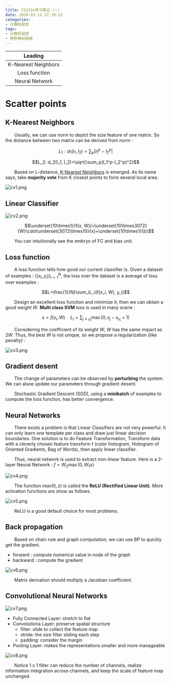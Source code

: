 ```yaml
---
title: CS231n学习笔记（一）
date: 2020-03-12 17:19:23
categories: 
- 计算机视觉
tags:
- 计算机视觉
- 卷积神经网络
---
```


|Leading
|:-:
|K-Nearest Neighbors
|Loss function
|Neural Network

# Scatter points
## K-Nearest Neighbors
&emsp;&emsp;Usually, we can use norm to depict the size feature of one matrix. So the distance between two matrix can be derived from norm :

$$L_1: d_1(I_1, I_2)=\sum_p|I_1^p-I_2^p|$$

$$L_2: d_2(I_1, I_2)=\sqrt{\sum_p(I_1^p-I_2^p)^2}$$

&emsp;&emsp;Based on L-distance, [K-Nearest Neighbors](http://vision.stanford.edu/teaching/cs231n-demos/knn/) is emerged. As its name says, take **majority vote** from K closest points to form several local area.

![cv1.png](https://i.loli.net/2020/03/12/TWaOyBSHFYQZqdA.png)

## Linear Classifier
![cv2.png](https://i.loli.net/2020/03/12/eBfKLbAEiRQ2Pak.png)

$$\underset{10\times1}{f(x, W)}=\underset{10\times3072}{W}\cdot\underset{3072\times10}{x}+\underset{10\times1}{b}$$

&emsp;&emsp;You can intuitionally see the embryo of FC and bias unit.

## Loss function
&emsp;&emsp;A loss function tells how good our current classifier is. Given a dataset of examples : $\displaystyle\{(x_i, y_i)\}_{i=1}^N$, the loss over the dataset is a average of loss over examples : 

$$L=\frac{1}{N}\sum_iL_i(f(x_i, W), y_i)$$

&emsp;&emsp;Design an excellent loss function and minimize it, then we can obtain a good weight $W$. **Multi class SVM** loss is used in many scene : 

$$s=f(x_i, W)\quad L_i=\sum_{j\ne y_i}\max(0, s_j-s_{y_i}+1)$$

&emsp;&emsp;Considering the coefficient of its weight $W$, $W$ has the same impact as $2W$. Thus, the best $W$ is not unique, so we propose a regularization (like penalty) :

![cv3.png](https://i.loli.net/2020/03/12/XwxArJ1LPh5jRfc.png)

## Gradient desent
&emsp;&emsp;The change of parameters can be observed by **perturbing** the system. We can alsoe update our parameters through gradient desent.

&emsp;&emsp;Stochastic Gradient Descent (SGD), using a **minibatch** of examples to compute the loss function, has better convergence.

## Neural Networks
&emsp;&emsp;There exists a problem is that Linear Classifiers are not very powerful. It can only learn one template per class and draw just linear decision boundaries. One solution is to do Feature Transformation, Transform data with a cleverly chosen feature transform f (color histogram, Histogram of Oriented Gradients, Bag of Words), then apply linear classifier.

&emsp;&emsp;Thus, neural network is used to extract non-linear feature. Here is a 2-layer Neural Network : $f=W_2\max(0, W_1x)$

![cv4.png](https://i.loli.net/2020/03/12/vGQBYyg3xdMhZ4K.png)

&emsp;&emsp;The function $max(0, z)$ is called the **ReLU (Rectified Linear Unit)**. More activation functions are show as follows. 

![cv5.png](https://i.loli.net/2020/03/12/lBjXE1phan9gQvq.png)

&emsp;&emsp;ReLU is a good default choice for most problems.

## Back propagation
&emsp;&emsp;Based on chain rule and graph computation, we can use BP to quickly get the gradient.
* forward : compute numerical value in node of the graph
* backward : compute the gradient

![cv6.png](https://i.loli.net/2020/03/12/jmZ4vxB9OYqQAp2.png)

&emsp;&emsp;Matrix derivation should multiply a Jacobian coefficient.

## Convolutional Neural Networks

![cv7.png](https://i.loli.net/2020/03/12/gIBzAe1HFsoCJcT.png)

* Fully Connected Layer: stretch to flat
* Convolutiona Layer: preserve spatial structure
  * filter: slide to collect the feature map
  * stride: the size filter sliding each step
  * padding: consider the margin
* Pooling Layer: makes the representations smaller and more manageable

![cv8.png](https://i.loli.net/2020/03/12/WdmKijPoIVublxv.png)

&emsp;&emsp;Notice 1 x 1 filter can reduce the number of channels, realize information integration across channels, and keep the scale of feature map unchanged.
